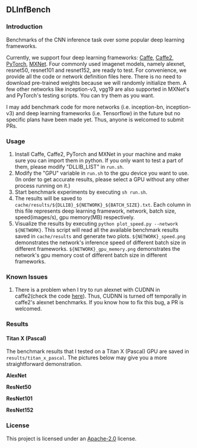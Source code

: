 ## DLInfBench

### Introduction
Benchmarks of the CNN inference task over some popular deep learning frameworks.

Currently, we support four deep learning frameworks: [Caffe](https://github.com/BVLC/caffe), [Caffe2](https://github.com/caffe2/caffe2), [PyTorch](https://github.com/pytorch/pytorch), [MXNet](https://github.com/dmlc/mxnet). Four commonly used imagenet models, namely alexnet, resnet50, resnet101 and resnet152, are ready to test. For convenience, we provide all the code or network definition files here. There is no need to download pre-trained weights because we will randomly initialize them. A few other networks like inception-v3, vgg19 are also supported in MXNet's and PyTorch's testing scripts. You can try them as you want.

I may add benchmark code for more networks (i.e. inception-bn, inception-v3) and deep learning frameworks (i.e. Tensorflow) in the future but no specific plans have been made yet. Thus, anyone is welcomed to submit PRs.

### Usage
1. Install Caffe, Caffe2, PyTorch and MXNet in your machine and make sure you can import them in python. If you only want to test a part of them, please modify "DLLIB_LIST" in `run.sh`.
2. Modify the "GPU" variable in `run.sh` to the gpu device you want to use. (In order to get accurate results, please select a GPU without any other process running on it.)
3. Start benchmark experiments by executing `sh run.sh`.
4. The results will be saved to `cache/results/${DLLIB}_${NETWORK}_${BATCH_SIZE}.txt`. Each column in this file represents deep learning framework, network, batch size, speed(images/s), gpu memory(MB) respectively.
5. Visualize the results by executing `python plot_speed.py --network ${NETWORK}`. This script will read all the available benchmark results saved in `cache/results` and generate two plots. `${NETWORK}_speed.png` demonstrates the network's inference speed of different batch size in different frameworks. `${NETWORK}_gpu_memory.png` demonstrates the network's gpu memory cost of different batch size in different frameworks.

### Known Issues
1. There is a problem when I try to run alexnet with CUDNN in caffe2(check the code [here](https://github.com/nicklhy/DLInfBench/blob/master/inference_caffe2.py#L214)). Thus, CUDNN is turned off temporally in caffe2's alexnet benchmarks. If you know how to fix this bug, a PR is welcomed.

### Results

#### Titan X (Pascal)
The benchmark results that I tested on a Titan X (Pascal) GPU are saved in `results/titan_x_pascal`. The pictures below may give you a more straightforward demonstration.

**AlexNet**

**ResNet50**

**ResNet101**

**ResNet152**

### License
This project is licensed under an [Apache-2.0](LICENSE) license.
